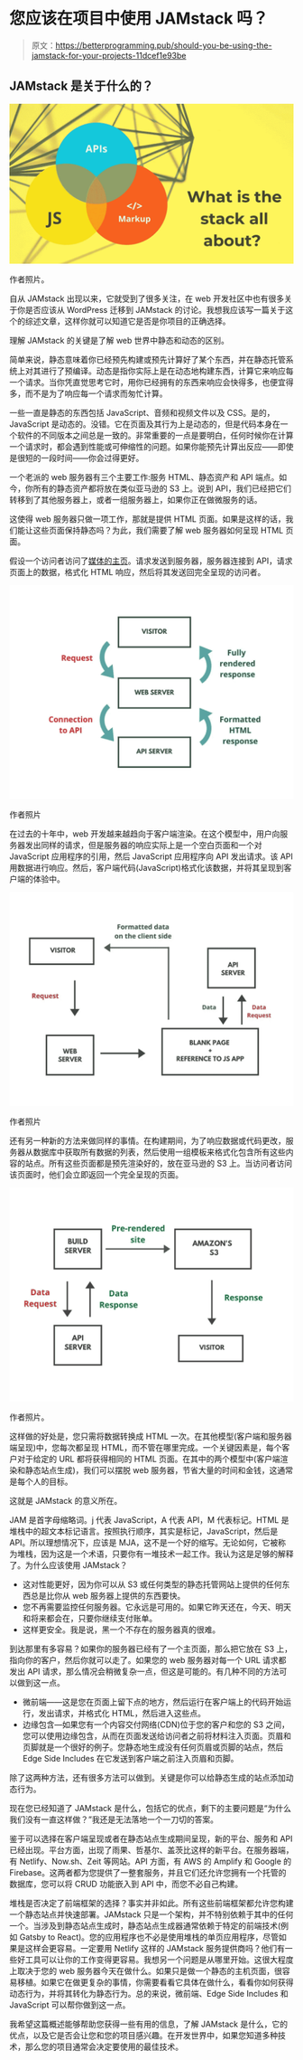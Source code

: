 # 您应该在项目中使用 JAMstack 吗？

> 原文：<https://betterprogramming.pub/should-you-be-using-the-jamstack-for-your-projects-11dcef1e93be>

## JAMstack 是关于什么的？

![](img/bd385cce9fb9aea35dc0e22bc13f55c7.png)

作者照片。

自从 JAMstack 出现以来，它就受到了很多关注，在 web 开发社区中也有很多关于你是否应该从 WordPress 迁移到 JAMstack 的讨论。我想我应该写一篇关于这个的综述文章，这样你就可以知道它是否是你项目的正确选择。

理解 JAMstack 的关键是了解 web 世界中静态和动态的区别。

简单来说，静态意味着你已经预先构建或预先计算好了某个东西，并在静态托管系统上对其进行了预编译。动态是指你实际上是在动态地构建东西，计算它来响应每一个请求。当你凭直觉思考它时，用你已经拥有的东西来响应会快得多，也便宜得多，而不是为了响应每一个请求而匆忙计算。

一些一直是静态的东西包括 JavaScript、音频和视频文件以及 CSS。是的，JavaScript 是动态的。没错。它在页面及其行为上是动态的，但是代码本身在一个软件的不同版本之间总是一致的。非常重要的一点是要明白，任何时候你在计算一个请求时，都会遇到性能或可伸缩性的问题。如果你能预先计算出反应——即使是很短的一段时间——你会过得更好。

一个老派的 web 服务器有三个主要工作:服务 HTML、静态资产和 API 端点。如今，你所有的静态资产都将放在类似亚马逊的 S3 上。说到 API，我们已经把它们转移到了其他服务器上，或者一组服务器上，如果你正在做微服务的话。

这使得 web 服务器只做一项工作，那就是提供 HTML 页面。如果是这样的话，我们能让这些页面保持静态吗？为此，我们需要了解 web 服务器如何呈现 HTML 页面。

假设一个访问者访问了[媒体的主页](https://medium/blog)。请求发送到服务器，服务器连接到 API，请求页面上的数据，格式化 HTML 响应，然后将其发送回完全呈现的访问者。

![](img/1c5d0ef9430bcd6412817407772714cb.png)

作者照片

在过去的十年中，web 开发越来越趋向于客户端渲染。在这个模型中，用户向服务器发出同样的请求，但是服务器的响应实际上是一个空白页面和一个对 JavaScript 应用程序的引用，然后 JavaScript 应用程序向 API 发出请求。该 API 用数据进行响应。然后，客户端代码(JavaScript)格式化该数据，并将其呈现到客户端的体验中。

![](img/610702104edf812df0defac70750615a.png)

作者照片

还有另一种新的方法来做同样的事情。在构建期间，为了响应数据或代码更改，服务器从数据库中获取所有数据的列表，然后使用一组模板来格式化包含所有这些内容的站点。所有这些页面都是预先渲染好的，放在亚马逊的 S3 上。当访问者访问该页面时，他们会立即返回一个完全呈现的页面。

![](img/5177cbfed5ceb4ec2111e76b0678c65a.png)

作者照片。

这样做的好处是，您只需将数据转换成 HTML 一次。在其他模型(客户端和服务器端呈现)中，您每次都呈现 HTML，而不管在哪里完成。一个关键因素是，每个客户对于给定的 URL 都将获得相同的 HTML 页面。在其中的两个模型中(客户端渲染和静态站点生成)，我们可以摆脱 web 服务器，节省大量的时间和金钱，这通常是每个人的目标。

这就是 JAMstack 的意义所在。

JAM 是首字母缩略词。j 代表 JavaScript，A 代表 API，M 代表标记。HTML 是堆栈中的超文本标记语言。按照执行顺序，其实是标记，JavaScript，然后是 API。所以理想情况下，应该是 MJA，这不是一个好的缩写。无论如何，它被称为堆栈，因为这是一个术语，只要你有一堆技术一起工作。我认为这是足够的解释了。为什么应该使用 JAMstack？

*   这对性能更好，因为你可以从 S3 或任何类型的静态托管网站上提供的任何东西总是比你从 web 服务器上提供的东西要快。
*   您不再需要监控任何服务器。它永远是可用的。如果它昨天还在，今天、明天和将来都会在，只要你继续支付账单。
*   这样更安全。我是说，黑一个不存在的服务器真的很难。

到达那里有多容易？如果你的服务器已经有了一个主页面，那么把它放在 S3 上，指向你的客户，然后你就可以走了。如果您的 web 服务器对每一个 URL 请求都发出 API 请求，那么情况会稍微复杂一点，但这是可能的。有几种不同的方法可以做到这一点。

*   微前端——这是您在页面上留下点的地方，然后运行在客户端上的代码开始运行，发出请求，并格式化 HTML，然后进入这些点。
*   边缘包含—如果您有一个内容交付网络(CDN)位于您的客户和您的 S3 之间，您可以使用边缘包含，从而在页面发送给访问者之前将材料注入页面。页眉和页脚就是一个很好的例子。您静态地生成没有任何页眉或页脚的站点，然后 Edge Side Includes 在它发送到客户端之前注入页眉和页脚。

除了这两种方法，还有很多方法可以做到。关键是你可以给静态生成的站点添加动态行为。

现在您已经知道了 JAMstack 是什么，包括它的优点，剩下的主要问题是“为什么我们没有一直这样做？”我还是无法落地一个一刀切的答案。

鉴于可以选择在客户端呈现或者在静态站点生成期间呈现，新的平台、服务和 API 已经出现。平台方面，出现了雨果、哲基尔、盖茨比这样的新平台。在服务器端，有 Netlify、Now.sh、Zeit 等网站。API 方面，有 AWS 的 Amplify 和 Google 的 Firebase。这两者都为您提供了一整套服务，并且它们还允许您拥有一个托管的数据库，您可以将 CRUD 功能嵌入到 API 中，而您不必自己构建。

堆栈是否决定了前端框架的选择？事实并非如此。所有这些前端框架都允许您构建一个静态站点并快速部署。JAMstack 只是一个架构，并不特别依赖于其中的任何一个。当涉及到静态站点生成时，静态站点生成器通常依赖于特定的前端技术(例如 Gatsby to React)。您的应用程序也不必是使用堆栈的单页应用程序，尽管如果是这样会更容易。一定要用 Netlify 这样的 JAMstack 服务提供商吗？他们有一些好工具可以让你的工作变得更容易。我想另一个问题是从哪里开始。这很大程度上取决于您的 web 服务器今天在做什么。如果只是做一个静态的主机页面，很容易移植。如果它在做更复杂的事情，你需要看看它具体在做什么，看看你如何获得动态行为，并将其转化为静态行为。总的来说，微前端、Edge Side Includes 和 JavaScript 可以帮你做到这一点。

我希望这篇概述能够帮助您获得一些有用的信息，了解 JAMstack 是什么，它的优点，以及它是否会让您和您的项目感兴趣。在开发世界中，如果您知道多种技术，那么您的项目通常会决定要使用的最佳技术。